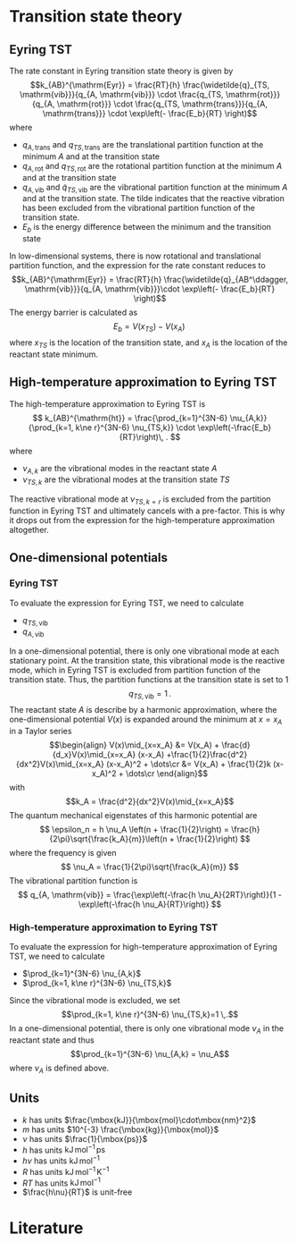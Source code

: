 # Transition state theory

## Eyring TST
The rate constant in Eyring transition state theory is given by
$$k_{AB}^{\mathrm{Eyr}} = \frac{RT}{h} \frac{\widetilde{q}_{TS, \mathrm{vib}}}{q_{A, \mathrm{vib}}} \cdot \frac{q_{TS, \mathrm{rot}}}{q_{A, \mathrm{rot}}} \cdot \frac{q_{TS, \mathrm{trans}}}{q_{A, \mathrm{trans}}} \cdot \exp\left(- \frac{E_b}{RT} \right)$$
where 
- $q_{A, \mathrm{trans}}$ and $q_{TS, \mathrm{trans}}$  are the translational partition function at the minimum $A$ and at the transition state
-  $q_{A, \mathrm{rot}}$  and $q_{TS, \mathrm{rot}}$ are the rotational partition function at the minimum $A$ and at the transition state
-  $q_{A, \mathrm{vib}}$ and $\widetilde{q}_{TS, \mathrm{vib}}$  are the vibrational partition function at the minimum $A$ and at the transition state. The tilde indicates that the reactive vibration has been excluded from the vibrational partition function of the transition state.
- $E_b$ is the energy difference between the minimum and the transition state

In low-dimensional systems, there is now rotational and translational partition function, and the expression for the rate constant reduces to
$$k_{AB}^{\mathrm{Eyr}} = \frac{RT}{h} \frac{\widetilde{q}_{AB^\ddagger, \mathrm{vib}}}{q_{A, \mathrm{vib}}}\cdot \exp\left(- \frac{E_b}{RT} \right)$$
The energy barrier is calculated as
$$ E_b = V(x_{TS}) - V(x_A)\, $$
where $x_{TS}$ is the location of the transition state, and $x_A$ is the location of the reactant state minimum. 

## High-temperature approximation to Eyring TST
The high-temperature approximation to Eyring TST is
$$	k_{AB}^{\mathrm{ht}} 
	= \frac{\prod_{k=1}^{3N-6}  \nu_{A,k}} 	{\prod_{k=1, k\ne r}^{3N-6} \nu_{TS,k}} \cdot \exp\left(-\frac{E_b}{RT}\right)\, . $$
where
- $\nu_{A,k}$ are the vibrational modes in the reactant state $A$
- $\nu_{TS,k}$ are the vibrational modes at the transition state $TS$

The reactive vibrational mode at $\nu_{TS, k=r}$ is excluded from the partition function in Eyring TST and ultimately cancels with a pre-factor. This is why it drops out from the expression for the high-temperature approximation altogether. 
## One-dimensional potentials
### Eyring TST
To evaluate the expression for Eyring TST, we need to calculate
- $q_{TS, \mathrm{vib}}$
- $q_{A, \mathrm{vib}}$

In a one-dimensional potential, there is only one vibrational mode at each stationary point. At the transition state, this vibrational mode is the reactive mode, which in Eyring TST is excluded from partition function of the transition state. Thus, the partition functions at the transition state is set to 1$$q_{TS, \mathrm{vib}} = 1\, .$$The reactant state $A$ is describe by a harmonic approximation, where the one-dimensional potential $V(x)$ is expanded around the minimum at $x=x_A$ in a Taylor series
$$\begin{align}
V(x)\mid_{x=x_A} &= V(x_A) + \frac{d}{d_x}V(x)\mid_{x=x_A} (x-x_A) +\frac{1}{2}\frac{d^2}{dx^2}V(x)\mid_{x=x_A} (x-x_A)^2 + \dots\cr
&= V(x_A) + \frac{1}{2}k (x-x_A)^2 + \dots\cr
\end{align}$$
with 
$$k_A = \frac{d^2}{dx^2}V(x)\mid_{x=x_A}$$
The quantum mechanical eigenstates of this harmonic potential are
$$
	\epsilon_n = h \nu_A  \left(n + \frac{1}{2}\right) = \frac{h}{2\pi}\sqrt{\frac{k_A}{m}}\left(n + \frac{1}{2}\right)
$$
where the frequency is given 
$$
	\nu_A = \frac{1}{2\pi}\sqrt{\frac{k_A}{m}}
$$
The vibrational partition function is
$$
	q_{A, \mathrm{vib}} 
	= \frac{\exp\left(-\frac{h \nu_A}{2RT}\right)}{1 - \exp\left(-\frac{h \nu_A}{RT}\right)}
$$
### High-temperature approximation to Eyring TST
To evaluate the expression for high-temperature approximation of Eyring TST, we need to calculate
- $\prod_{k=1}^{3N-6}  \nu_{A,k}$
- $\prod_{k=1, k\ne r}^{3N-6} \nu_{TS,k}$

Since the vibrational mode is excluded, we set 
$$\prod_{k=1, k\ne r}^{3N-6} \nu_{TS,k}=1 \,.$$
In a one-dimensional potential, there is only one vibrational mode $\nu_A$ in the reactant state and thus
$$\prod_{k=1}^{3N-6}  \nu_{A,k} = \nu_A$$
where $\nu_A$ is defined above.
## Units
- $k$ has units $\frac{\mbox{kJ}}{\mbox{mol}\cdot\mbox{nm}^2}$
- $m$ has units $10^{-3} \frac{\mbox{kg}}{\mbox{mol}}$
- $\nu$ has units $\frac{1}{\mbox{ps}}$
- $h$ has units $\mathrm{kJ}\,\mathrm{mol}^{−1}\,\mathrm{ps}$
- $h\nu$ has units $\mathrm{kJ}\,\mathrm{mol}^{−1}$
- $R$ has units $\mathrm{kJ}\, \mathrm{mol}^{-1}\, \mathrm{K}^{-1}$
- $RT$ has units $\mathrm{kJ}\, \mathrm{mol}^{-1}$
- $\frac{h\nu}{RT}$ is unit-free


# Literature
